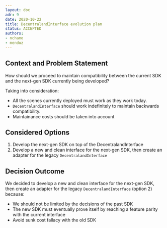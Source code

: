```yaml
---
layout: doc
adr: 9
date: 2020-10-22
title: DecentralandInterface evolution plan
status: ACCEPTED
authors:
- nchamo
- menduz
---
```


## Context and Problem Statement

How should we proceed to maintain compatibility between the current SDK and the next-gen SDK currently being developed?

Taking into consideration:
* All the scenes currently deployed must work as they work today.
* `DecentralandInterface` should work indefinitely to maintain backwards compatibility.
* Maintainance costs should be taken into account

## Considered Options

1. Develop the next-gen SDK on top of the DecentralandInterface
2. Develop a new and clean interface for the next-gen SDK, then create an adapter for the legacy `DecentralandInterface`

## Decision Outcome

We decided to develop a new and clean interface for the next-gen SDK, then create an adapter for the legacy `DecentralandInterface` (option 2) because:

* We should not be limited by the decisions of the past SDK
* The new SDK must eventually prove itself by reaching a feature parity with the current interface
* Avoid sunk cost fallacy with the old SDK
